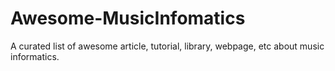 # Awesome-MusicInfomatics
A curated list of awesome article, tutorial, library, webpage, etc about music informatics.
